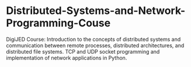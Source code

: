 # Distributed-Systems-and-Network-Programming-Couse

DigiJED Course: Introduction to the concepts of distributed systems and communication between remote processes, distributed architectures, and distributed file systems. TCP and UDP socket programming and implementation of network applications in Python.
